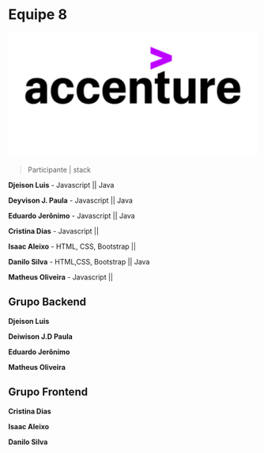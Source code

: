 # Equipe 8

<img src="accenture.png" alt="accenture" width="550" heigth="90"/>

 > Participante | stack
 
**Djeison Luis** - Javascript || Java 

**Deyvison J. Paula** - Javascript || Java

**Eduardo Jerônimo** - Javascript || Java

**Cristina Dias** - Javascript ||

**Isaac Aleixo** - HTML, CSS, Bootstrap ||

**Danilo Silva** - HTML,CSS, Bootstrap || Java

**Matheus Oliveira** - Javascript ||


## Grupo Backend


**Djeison Luis**

**Deiwison J.D Paula**

**Eduardo Jerônimo**

**Matheus Oliveira**

## Grupo Frontend

**Cristina Dias**

**Isaac Aleixo** 

**Danilo Silva**